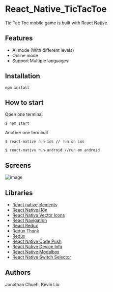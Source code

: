 # React_Native_TicTacToe
Tic Tac Toe mobile game is built with React Native.

## Features

* AI mode (With different levels)
* Online mode
* Support Multiple languages


## Installation
`npm install`

## How to start
Open one terminal

`$ npm start`

Another one terminal

`$ react-native run-ios // run on ios` 

`$ react-native run-android //run on android`

## Screens
![image](https://github.com/jchu521/React_Native_TicTacToe/blob/master/images/display.jpg)


## Libraries

* [React native elements](https://github.com/react-native-training/react-native-elements)
* [React Native i18n](https://github.com/AlexanderZaytsev/react-native-i18n)
* [React Native Vector Icons](https://github.com/oblador/react-native-vector-icons)
* [React Navigation](https://github.com/react-navigation/react-navigation)
* [React Redux](https://github.com/reduxjs/react-redux)
* [Redux Thunk](https://github.com/reduxjs/redux-thunk)
* [Redux](https://github.com/reduxjs/redux)
* [React Native Code Push](https://github.com/Microsoft/react-native-code-push)
* [React Native Device Info](https://github.com/rebeccahughes/react-native-device-info)
* [React Native Modalbox](https://github.com/maxs15/react-native-modalbox)
* [React Native Switch Selector](https://github.com/App2Sales/react-native-switch-selector)

## Authors
Jonathan Chueh, Kevin Liu
